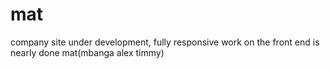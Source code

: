 # mat
company site under development, fully responsive work on the front end is nearly done
mat(mbanga alex timmy)
